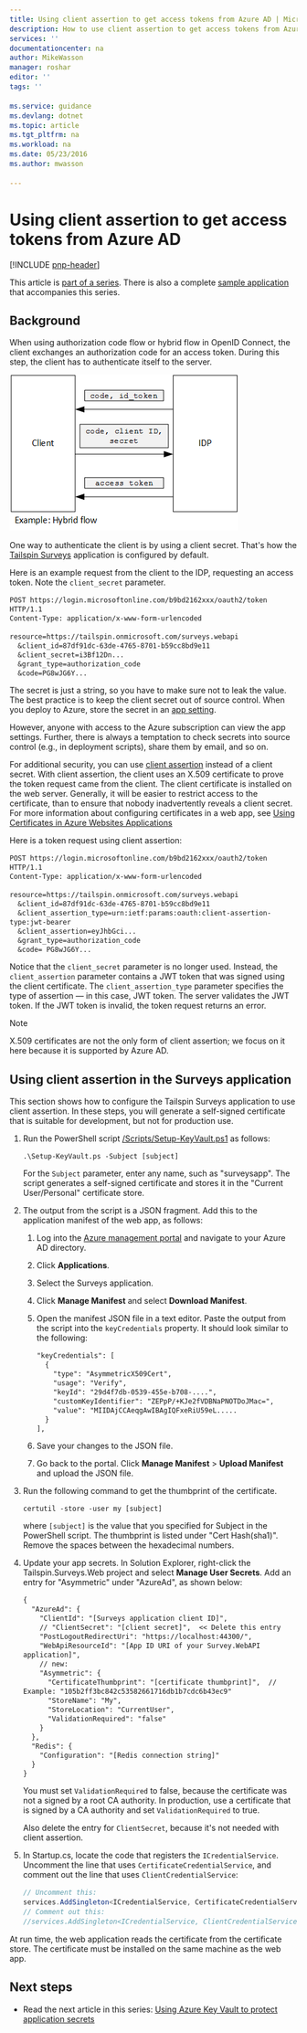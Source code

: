 ```yaml
---
title: Using client assertion to get access tokens from Azure AD | Microsoft Azure
description: How to use client assertion to get access tokens from Azure AD.
services: ''
documentationcenter: na
author: MikeWasson
manager: roshar
editor: ''
tags: ''

ms.service: guidance
ms.devlang: dotnet
ms.topic: article
ms.tgt_pltfrm: na
ms.workload: na
ms.date: 05/23/2016
ms.author: mwasson

---
```

# Using client assertion to get access tokens from Azure AD
[!INCLUDE [pnp-header](../../includes/guidance-pnp-header-include.md)]

This article is [part of a series](guidance-multitenant-identity.md). There is also a complete [sample application](https://github.com/Azure-Samples/guidance-identity-management-for-multitenant-apps) that accompanies this series.

## Background
When using authorization code flow or hybrid flow in OpenID Connect, the client exchanges an authorization code for an access token. During this step, the client has to authenticate itself to the server.

![Client secret](media/guidance-multitenant-identity/client-secret.png)

One way to authenticate the client is by using a client secret. That's how the [Tailspin Surveys](guidance-multitenant-identity-tailspin.md) application is configured by default.

Here is an example request from the client to the IDP, requesting an access token. Note the `client_secret` parameter.

```
POST https://login.microsoftonline.com/b9bd2162xxx/oauth2/token HTTP/1.1
Content-Type: application/x-www-form-urlencoded

resource=https://tailspin.onmicrosoft.com/surveys.webapi
  &client_id=87df91dc-63de-4765-8701-b59cc8bd9e11
  &client_secret=i3Bf12Dn...
  &grant_type=authorization_code
  &code=PG8wJG6Y...
```

The secret is just a string, so you have to make sure not to leak the value. The best practice is to keep the client secret out of source control. When you deploy to Azure, store the secret in an [app setting](../app-service-web/web-sites-configure.md).

However, anyone with access to the Azure subscription can view the app settings. Further, there is always a temptation to check secrets into source control (e.g., in deployment scripts), share them by email, and so on.

For additional security, you can use [client assertion](https://tools.ietf.org/html/rfc7521) instead of a client secret. With client assertion, the client uses an X.509 certificate to prove the token request came from the client. The client certificate is installed on the web server. Generally, it will be easier to restrict access to the certificate, than to ensure that nobody inadvertently reveals a client secret. For more information about configuring certificates in a web app, see [Using Certificates in Azure Websites Applications](https://azure.microsoft.com/blog/using-certificates-in-azure-websites-applications/)

Here is a token request using client assertion:

```
POST https://login.microsoftonline.com/b9bd2162xxx/oauth2/token HTTP/1.1
Content-Type: application/x-www-form-urlencoded

resource=https://tailspin.onmicrosoft.com/surveys.webapi
  &client_id=87df91dc-63de-4765-8701-b59cc8bd9e11
  &client_assertion_type=urn:ietf:params:oauth:client-assertion-type:jwt-bearer
  &client_assertion=eyJhbGci...
  &grant_type=authorization_code
  &code= PG8wJG6Y...
```

Notice that the `client_secret` parameter is no longer used. Instead, the `client_assertion` parameter contains a JWT token that was signed using the client certificate. The `client_assertion_type` parameter specifies the type of assertion &mdash; in this case, JWT token. The server validates the JWT token. If the JWT token is invalid, the token request returns an error.

> [!NOTE]
> X.509 certificates are not the only form of client assertion; we focus on it here because it is supported by Azure AD.
> 
> 

## Using client assertion in the Surveys application
This section shows how to configure the Tailspin Surveys application to use client assertion. In these steps, you will generate a self-signed certificate that is suitable for development, but not for production use.

1. Run the PowerShell script [/Scripts/Setup-KeyVault.ps1](https://github.com/Azure-Samples/guidance-identity-management-for-multitenant-apps/blob/master/scripts/Setup-KeyVault.ps1) as follows:
   
    ```
    .\Setup-KeyVault.ps -Subject [subject]
    ```
   
    For the `Subject` parameter, enter any name, such as "surveysapp". The script generates a self-signed certificate and stores it in the "Current User/Personal" certificate store.
2. The output from the script is a JSON fragment. Add this to the application manifest of the web app, as follows:
   
   1. Log into the [Azure management portal](https://manage.windowsazure.com) and navigate to your Azure AD directory.
   2. Click **Applications**.
   3. Select the Surveys application.
   4. Click **Manage Manifest** and select **Download Manifest**.
   5. Open the manifest JSON file in a text editor. Paste the output from the script into the `keyCredentials` property. It should look similar to the following:
      
      ```    
      "keyCredentials": [
        {
          "type": "AsymmetricX509Cert",
          "usage": "Verify",
          "keyId": "29d4f7db-0539-455e-b708-....",
          "customKeyIdentifier": "ZEPpP/+KJe2fVDBNaPNOTDoJMac=",
          "value": "MIIDAjCCAeqgAwIBAgIQFxeRiU59eL.....
        }
      ],
      ```
   6. Save your changes to the JSON file.
   7. Go back to the portal. Click **Manage Manifest** > **Upload Manifest** and upload the JSON file.
3. Run the following command to get the thumbprint of the certificate.
   
    ```
    certutil -store -user my [subject]
    ```
   
    where `[subject]` is the value that you specified for Subject in the PowerShell script. The thumbprint is listed under "Cert Hash(sha1)". Remove the spaces between the hexadecimal numbers.
4. Update your app secrets. In Solution Explorer, right-click the Tailspin.Surveys.Web project and select **Manage User Secrets**. Add an entry for "Asymmetric" under "AzureAd", as shown below:
   
    ```
    {
      "AzureAd": {
        "ClientId": "[Surveys application client ID]",
        // "ClientSecret": "[client secret]",  << Delete this entry
        "PostLogoutRedirectUri": "https://localhost:44300/",
        "WebApiResourceId": "[App ID URI of your Survey.WebAPI application]",
        // new:
        "Asymmetric": {
          "CertificateThumbprint": "[certificate thumbprint]",  // Example: "105b2ff3bc842c53582661716db1b7cdc6b43ec9"
          "StoreName": "My",
          "StoreLocation": "CurrentUser",
          "ValidationRequired": "false"
        }
      },
      "Redis": {
        "Configuration": "[Redis connection string]"
      }
    }
    ```
   
    You must set `ValidationRequired` to false, because the certificate was not a signed by a root CA authority. In production, use a certificate that is signed by a CA authority and set `ValidationRequired` to true.
   
    Also delete the entry for `ClientSecret`, because it's not needed with client assertion.
5. In Startup.cs, locate the code that registers the `ICredentialService`. Uncomment the line that uses `CertificateCredentialService`, and comment out the line that uses `ClientCredentialService`:
   
    ```csharp
    // Uncomment this:
    services.AddSingleton<ICredentialService, CertificateCredentialService>();
    // Comment out this:
    //services.AddSingleton<ICredentialService, ClientCredentialService>();
    ```

At run time, the web application reads the certificate from the certificate store. The certificate must be installed on the same machine as the web app.

## Next steps
* Read the next article in this series: [Using Azure Key Vault to protect application secrets](guidance-multitenant-identity-keyvault.md)

<!-- Links -->
[configure-web-app]: ../app-service-web/web-sites-configure.md
[azure-management-portal]: https://manage.windowsazure.com
[client assertion]: https://tools.ietf.org/html/rfc7521
[key vault]: guidance-multitenant-identity-keyvault.md
[Setup-KeyVault]: https://github.com/Azure-Samples/guidance-identity-management-for-multitenant-apps/blob/master/scripts/Setup-KeyVault.ps1
[Surveys]: guidance-multitenant-identity-tailspin.md
[using-certs-in-websites]: https://azure.microsoft.com/blog/using-certificates-in-azure-websites-applications/
[part of a series]: guidance-multitenant-identity.md
[sample application]: https://github.com/Azure-Samples/guidance-identity-management-for-multitenant-apps
